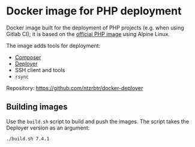 # Docker image for PHP deployment

Docker image built for the deployment of PHP projects (e.g. when using Gitlab CI); it is based on the [official PHP image](https://hub.docker.com/_/php) using Alpine Linux.

The image adds tools for deployment:
- [Composer](https://getcomposer.org/)
- [Deployer](https://deployer.org/)
- SSH client and tools
- `rsync`

Repository: https://github.com/ntzrbtr/docker-deployer

## Building images

Use the `build.sh` script to build and push the images. The script takes the Deployer version as an argument:

```bash
./build.sh 7.4.1
```
